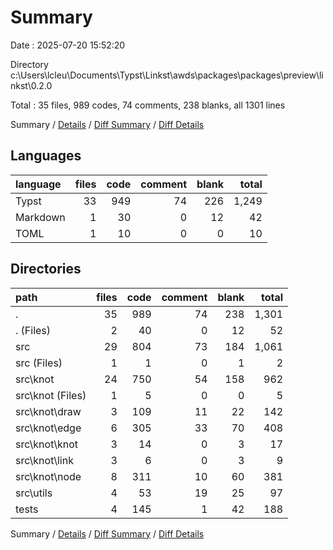 # Summary

Date : 2025-07-20 15:52:20

Directory c:\\Users\\lcleu\\Documents\\Typst\\Linkst\\awds\\packages\\packages\\preview\\linkst\\0.2.0

Total : 35 files,  989 codes, 74 comments, 238 blanks, all 1301 lines

Summary / [Details](details.md) / [Diff Summary](diff.md) / [Diff Details](diff-details.md)

## Languages
| language | files | code | comment | blank | total |
| :--- | ---: | ---: | ---: | ---: | ---: |
| Typst | 33 | 949 | 74 | 226 | 1,249 |
| Markdown | 1 | 30 | 0 | 12 | 42 |
| TOML | 1 | 10 | 0 | 0 | 10 |

## Directories
| path | files | code | comment | blank | total |
| :--- | ---: | ---: | ---: | ---: | ---: |
| . | 35 | 989 | 74 | 238 | 1,301 |
| . (Files) | 2 | 40 | 0 | 12 | 52 |
| src | 29 | 804 | 73 | 184 | 1,061 |
| src (Files) | 1 | 1 | 0 | 1 | 2 |
| src\\knot | 24 | 750 | 54 | 158 | 962 |
| src\\knot (Files) | 1 | 5 | 0 | 0 | 5 |
| src\\knot\\draw | 3 | 109 | 11 | 22 | 142 |
| src\\knot\\edge | 6 | 305 | 33 | 70 | 408 |
| src\\knot\\knot | 3 | 14 | 0 | 3 | 17 |
| src\\knot\\link | 3 | 6 | 0 | 3 | 9 |
| src\\knot\\node | 8 | 311 | 10 | 60 | 381 |
| src\\utils | 4 | 53 | 19 | 25 | 97 |
| tests | 4 | 145 | 1 | 42 | 188 |

Summary / [Details](details.md) / [Diff Summary](diff.md) / [Diff Details](diff-details.md)